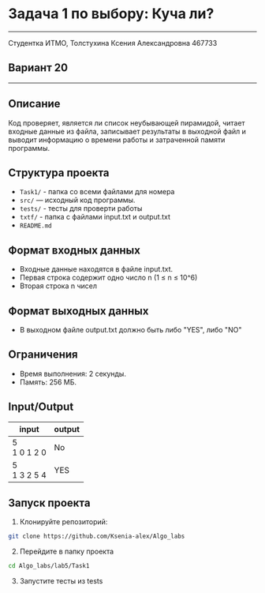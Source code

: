 # Задача 1 по выбору: Куча ли?
___
Студентка ИТМО, Толстухина Ксения Александровна 467733

## Вариант 20
___

## Описание
Код проверяет, является ли список неубывающей пирамидой,
читает входные данные из файла, записывает результаты в выходной файл 
и выводит информацию о времени работы и затраченной памяти программы.

## Структура проекта
- `Task1/` - папка со всеми файлами для номера
- `src/` — исходный код программы.
- `tests/` - тесты для проверти работы
- `txtf/` - папка с файлами input.txt и output.txt
- `README.md`

## Формат входных данных
- Входные данные находятся в файле input.txt.
- Первая строка содержит одно число n (1 ≤ n ≤ 10^6)
- Вторая строка n чисел

## Формат выходных данных
- В выходном файле output.txt должно быть либо "YES", либо "NO"

## Ограничения
- Время выполнения: 2 секунды.
- Память: 256 МБ.

## Input/Output
| input             | output |
|-------------------|--------|
| 5  <br/>1 0 1 2 0 | No     |
| 5 <br/> 1 3 2 5 4 | YES |

## Запуск проекта
1. Клонируйте репозиторий:
```bash
git clone https://github.com/Ksenia-alex/Algo_labs
```

2. Перейдите в папку проекта
```bash
cd Algo_labs/lab5/Task1
```

3. Запустите тесты из tests
